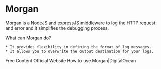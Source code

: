 # Morgan

Morgan is a NodeJS and expressJS middleware to log the HTTP request and error and it simplifies the debugging process.

What can Morgan do?

    * It provides flexibility in defining the format of log messages.
    * It allows you to overwrite the output destination for your logs.

<ResourceGroupTitle>Free Content</ResourceGroupTitle>
<BadgeLink badgeText='Read' colorScheme="yellow" href='https://www.npmjs.com/package/morgan'>Official Website</BadgeLink>
<BadgeLink badgeText='Read' colorScheme="blue" href='https://www.digitalocean.com/community/tutorials/nodejs-getting-started-morgan'>How to use Morgan|DigitalOcean</BadgeLink>
